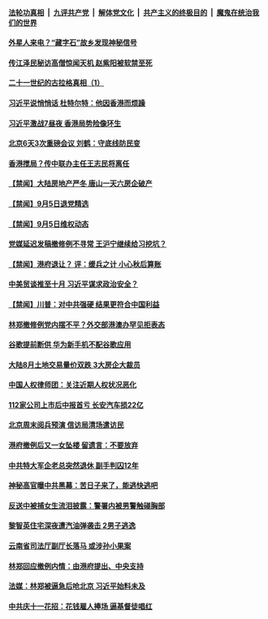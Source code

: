 ####  [法轮功真相](../../../../basic/blob/master/README.md?t=09060800) &nbsp;|&nbsp; [九评共产党](../../../../9ping.md/blob/master/README.md?t=09060800) &nbsp;|&nbsp; [解体党文化](../../../../jtdwh.md/blob/master/README.md?t=09060800)  &nbsp;|&nbsp; [共产主义的终极目的](../../../../gczydzjmd.md/blob/master/README.md?t=09060800) &nbsp;|&nbsp; [魔鬼在统治我们的世界](../../../../mgztzwmdsj.md/blob/master/README.md?t=09060800) 

#### [外星人来电？“藏字石”故乡发现神秘信号](../pages/prog204/a102659089.md?t=09060800) 

#### [传江泽民秘访高僧惊闻天机 赵紫阳被软禁至死](../pages/prog204/a102659096.md?t=09060800) 

#### [二十一世纪的古拉格真相（1）](../pages/prog204/a102659030.md?t=09060800) 

#### [习近平说悄悄话 杜特尔特：他因香港而烦躁](../pages/prog204/a102659016.md?t=09060800) 

#### [习近平激战7昼夜 香港局势险像环生](../pages/prog204/a102659012.md?t=09060800) 

#### [北京6天3次重磅会议 刘鹤：守底线防民变](../pages/prog204/a102658999.md?t=09060800) 

#### [香港搅局？传中联办主任王志民将离任](../pages/prog204/a102658983.md?t=09060800) 

#### [【禁闻】大陆房地产严冬 唐山一天六房企破产](../pages/prog204/a102658904.md?t=09060800) 

#### [【禁闻】9月5日退党精选](../pages/prog204/a102658858.md?t=09060800) 

#### [【禁闻】9月5日维权动态](../pages/prog204/a102658850.md?t=09060800) 

#### [党媒延迟发稿撤修例不寻常 王沪宁继续给习挖坑？](../pages/prog204/a102658808.md?t=09060800) 

#### [【禁闻】港府退让？ 评：缓兵之计 小心秋后算账](../pages/prog204/a102658798.md?t=09060800) 

#### [中美贸谈推至十月 习近平谋求政治安全？](../pages/prog204/a102658759.md?t=09060800) 

#### [【禁闻】川普：对中共强硬 结果更符合中国利益](../pages/prog204/a102658768.md?t=09060800) 

#### [林郑撤修例党内摆不平？外交部港澳办罕见拒表态](../pages/prog204/a102658734.md?t=09060800) 

#### [谷歌提前断供 华为新手机不配谷歌应用](../pages/prog204/a102658695.md?t=09060800) 

#### [大陆8月土地交易量价双跌 3大房企大裁员](../pages/prog204/a102658555.md?t=09060800) 

#### [中国人权律师团：关注近期人权状况恶化](../pages/prog204/a102658531.md?t=09060800) 

#### [112家公司上市后中报首亏 长安汽车损22亿](../pages/prog204/a102658544.md?t=09060800) 

#### [北京周末阅兵预演 信访局清场遣访民](../pages/prog204/a102658528.md?t=09060800) 

#### [港府撤例后又一女坠楼 留遗言：不要放弃](../pages/prog204/a102658524.md?t=09060800) 


#### [中共特大军企老总突然退休 副手判囚12年](../pages/prog204/a102658508.md?t=09060800) 

#### [神秘高官曝中共黑幕：苦日子来了，能逃快逃吧](../pages/prog204/a102658479.md?t=09060800) 

#### [反送中被捕女生流泪披露：警署内被男警触碰胸部](../pages/prog204/a102658473.md?t=09060800) 

#### [黎智英住宅深夜遭汽油弹袭击 2男子逃逸](../pages/prog204/a102658460.md?t=09060800) 

#### [云南省司法厅副厅长落马 或涉孙小果案](../pages/prog204/a102658422.md?t=09060800) 

#### [林郑回应撤例内情：由港府提出、中央支持](../pages/prog204/a102658416.md?t=09060800) 

#### [法媒：林郑被逼急后呛北京 习近平始料未及](../pages/prog204/a102658385.md?t=09060800) 

#### [中共庆十一花招：花钱雇人捧场 逼基督徒唱红](../pages/prog204/a102658343.md?t=09060800) 

